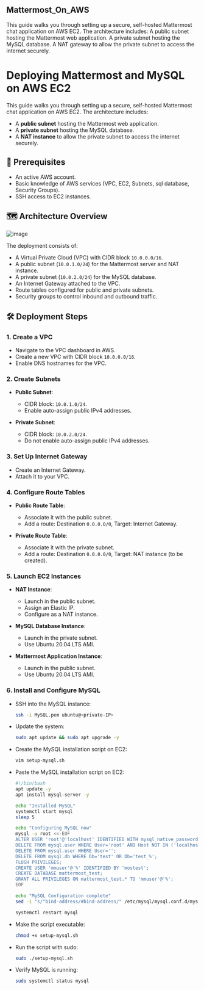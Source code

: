 ## Mattermost_On_AWS
This guide walks you through setting up a secure, self-hosted Mattermost chat application on AWS EC2. The architecture includes:  A public subnet hosting the Mattermost web application.  A private subnet hosting the MySQL database.  A NAT gateway to allow the private subnet to access the internet securely.
# Deploying Mattermost and MySQL on AWS EC2

This guide walks you through setting up a secure, self-hosted Mattermost chat application on AWS EC2. The architecture includes:

- A **public subnet** hosting the Mattermost web application.
- A **private subnet** hosting the MySQL database.
- A **NAT instance** to allow the private subnet to access the internet securely.

## 📌 Prerequisites

- An active AWS account.
- Basic knowledge of AWS services (VPC, EC2, Subnets, sql database, Security Groups).
- SSH access to EC2 instances.

## 🗺️ Architecture Overview
![image](https://github.com/user-attachments/assets/a4d139de-869c-4c2e-b66d-eab501617489)

The deployment consists of:

- A Virtual Private Cloud (VPC) with CIDR block `10.0.0.0/16`.
- A public subnet (`10.0.1.0/24`) for the Mattermost server and NAT instance.
- A private subnet (`10.0.2.0/24`) for the MySQL database.
- An Internet Gateway attached to the VPC.
- Route tables configured for public and private subnets.
- Security groups to control inbound and outbound traffic.

## 🛠️ Deployment Steps

### 1. Create a VPC

- Navigate to the VPC dashboard in AWS.
- Create a new VPC with CIDR block `10.0.0.0/16`.
- Enable DNS hostnames for the VPC.

### 2. Create Subnets

- **Public Subnet**:
  - CIDR block: `10.0.1.0/24`.
  - Enable auto-assign public IPv4 addresses.

- **Private Subnet**:
  - CIDR block: `10.0.2.0/24`.
  - Do not enable auto-assign public IPv4 addresses.

### 3. Set Up Internet Gateway

- Create an Internet Gateway.
- Attach it to your VPC.

### 4. Configure Route Tables

- **Public Route Table**:
  - Associate it with the public subnet.
  - Add a route: Destination `0.0.0.0/0`, Target: Internet Gateway.

- **Private Route Table**:
  - Associate it with the private subnet.
  - Add a route: Destination `0.0.0.0/0`, Target: NAT instance (to be created).

### 5. Launch EC2 Instances

- **NAT Instance**:
  - Launch in the public subnet.
  - Assign an Elastic IP.
  - Configure as a NAT instance.

- **MySQL Database Instance**:
  - Launch in the private subnet.
  - Use Ubuntu 20.04 LTS AMI.

- **Mattermost Application Instance**:
  - Launch in the public subnet.
  - Use Ubuntu 20.04 LTS AMI.

### 6. Install and Configure MySQL

- SSH into the MySQL instance:
  ```bash
  ssh -i MySQL.pem ubuntu@<private-IP>

- Update the system:
  ```bash
  sudo apt update && sudo apt upgrade -y

- Create the MySQL installation script on EC2:
  ```bash
  vim setup-mysql.sh

- Paste the MySQL installation script on EC2:
  ```bash
  #!/bin/bash
  apt update -y
  apt install mysql-server -y

  echo "Installed MySQL"
  systemctl start mysql
  sleep 5

  echo "Configuring MySQL now"
  mysql -u root <<-EOF
  ALTER USER 'root'@'localhost' IDENTIFIED WITH mysql_native_password BY 'password';
  DELETE FROM mysql.user WHERE User='root' AND Host NOT IN ('localhost', '127.0.0.1', '::1');
  DELETE FROM mysql.user WHERE User='';
  DELETE FROM mysql.db WHERE Db='test' OR Db='test_%';
  FLUSH PRIVILEGES;
  CREATE USER 'mmuser'@'%' IDENTIFIED BY 'mostest';
  CREATE DATABASE mattermost_test;
  GRANT ALL PRIVILEGES ON mattermost_test.* TO 'mmuser'@'%'; 
  EOF

  echo "MySQL Configuration complete"
  sed -i "s/^bind-address/#bind-address/" /etc/mysql/mysql.conf.d/mysqld.cnf

  systemctl restart mysql

- Make the script executable:
  ```bash
  chmod +x setup-mysql.sh

- Run the script with sudo:
  ```bash
  sudo ./setup-mysql.sh

- Verify MySQL is running:
  ```bash
  sudo systemctl status mysql

